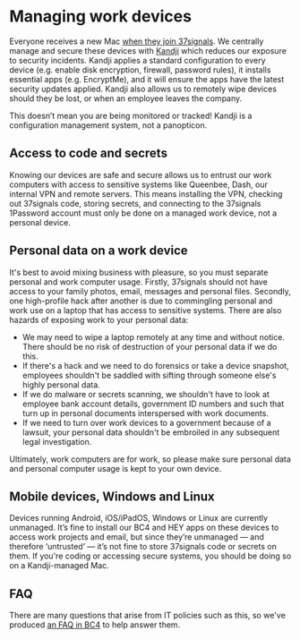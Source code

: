 # Managing work devices

Everyone receives a new Mac [when they join 37signals](https://github.com/basecamp/handbook/blob/master/getting-started.md#your-first-few-days). We centrally manage and secure these devices with [Kandji](https://kandji.io/) which reduces our exposure to security incidents. Kandji applies a standard configuration to every device (e.g. enable disk encryption, firewall, password rules), it installs essential apps (e.g. EncryptMe), and it will ensure the apps have the latest security updates applied. Kandji also allows us to remotely wipe devices should they be lost, or when an employee leaves the company.

This doesn’t mean you are being monitored or tracked! Kandji is a configuration management system, not a panopticon.

## Access to code and secrets

Knowing our devices are safe and secure allows us to entrust our work computers with access to sensitive systems like Queenbee, Dash, our internal VPN and remote servers. This means installing the VPN, checking out 37signals code, storing secrets, and connecting to the 37signals 1Password account must only be done on a managed work device, not a personal device.

## Personal data on a work device

It's best to avoid mixing business with pleasure, so you must separate personal and work computer usage. Firstly, 37signals should not have access to your family photos, email, messages and personal files. Secondly, one high-profile hack after another is due to commingling personal and work use on a laptop that has access to sensitive systems. There are also hazards of exposing work to your personal data:

* We may need to wipe a laptop remotely at any time and without notice. There should be no risk of destruction of your personal data if we do this.
* If there's a hack and we need to do forensics or take a device snapshot, employees shouldn't be saddled with sifting through someone else's highly personal data.
* If we do malware or secrets scanning, we shouldn't have to look at employee bank account details, government ID numbers and such that turn up in personal documents interspersed with work documents.
* If we need to turn over work devices to a government because of a lawsuit, your personal data shouldn't be embroiled in any subsequent legal investigation.

Ultimately, work computers are for work, so please make sure personal data and personal computer usage is kept to your own device.

## Mobile devices, Windows and Linux

Devices running Android, iOS/iPadOS, Windows or Linux are currently unmanaged. It’s fine to install our BC4 and HEY apps on these devices to access work projects and email, but since they’re unmanaged — and therefore ‘untrusted’ — it’s not fine to store 37signals code or secrets on them. If you're coding or accessing secure systems, you should be doing so on a Kandji-managed Mac.

## FAQ

There are many questions that arise from IT policies such as this, so we've produced [an FAQ in BC4](https://3.basecamp.com/2914079/buckets/31986799/documents/6044843594) to help answer them.
